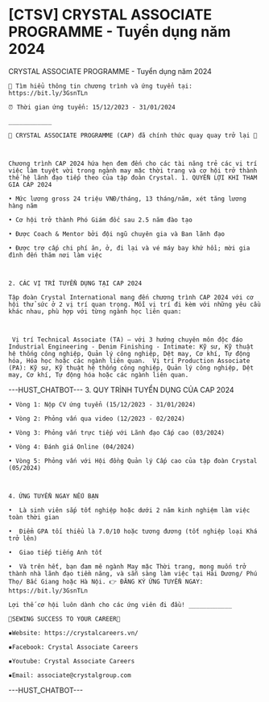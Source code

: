 # [CTSV] CRYSTAL ASSOCIATE PROGRAMME - Tuyển dụng năm 2024

CRYSTAL ASSOCIATE PROGRAMME - Tuyển dụng năm 2024 
        
	📌 Tìm hiểu thông tin chương trình và ứng tuyển tại: https://bit.ly/3GsnTLn

	⏰ Thời gian ứng tuyển: 15/12/2023 - 31/01/2024

	____________

	🌟 CRYSTAL ASSOCIATE PROGRAMME (CAP) đã chính thức quay quay trở lại 🌟

	 

	Chương trình CAP 2024 hứa hẹn đem đến cho các tài năng trẻ các vị trí việc làm tuyệt vời trong ngành may mặc thời trang và cơ hội trở thành thế hệ lãnh đạo tiếp theo của tập đoàn Crystal. 1. QUYỀN LỢI KHI THAM GIA CAP 2024

	• Mức lương gross 24 triệu VNĐ/tháng, 13 tháng/năm, xét tăng lương hàng năm

	• Cơ hội trở thành Phó Giám đốc sau 2.5 năm đào tạo

	• Được Coach & Mentor bởi đội ngũ chuyên gia và Ban lãnh đạo

	• Được trợ cấp chi phí ăn, ở, đi lại và vé máy bay khứ hồi; mời gia đình đến thăm nơi làm việc

	 

	2. CÁC VỊ TRÍ TUYỂN DỤNG TẠI CAP 2024

	Tập đoàn Crystal International mang đến chương trình CAP 2024 với cơ hội thử sức ở 2 vị trí quan trọng. Mỗi vị trí đi kèm với những yêu cầu khác nhau, phù hợp với từng ngành học liên quan:

	 

	 Vị trí Technical Associate (TA) – với 3 hướng chuyên môn độc đáo Industrial Engineering - Denim Finishing - Intimate: Kỹ sư, Kỹ thuật hệ thống công nghiệp, Quản lý công nghiệp, Dệt may, Cơ khí, Tự động hóa, Hóa học hoặc các ngành liên quan.  Vị trí Production Associate (PA): Kỹ sư, Kỹ thuật hệ thống công nghiệp, Quản lý công nghiệp, Dệt may, Cơ khí, Tự động hóa hoặc các ngành liên quan. 
 ---HUST_CHATBOT---
3. QUY TRÌNH TUYỂN DỤNG CỦA CAP 2024

	• Vòng 1: Nộp CV ứng tuyển (15/12/2023 - 31/01/2024)

	• Vòng 2: Phỏng vấn qua video (12/2023 - 02/2024)

	• Vòng 3: Phỏng vấn trực tiếp với Lãnh đạo Cấp cao (03/2024)

	• Vòng 4: Đánh giá Online (04/2024)

	• Vòng 5: Phỏng vấn với Hội đồng Quản lý Cấp cao của tập đoàn Crystal (05/2024)

	 

	4. ỨNG TUYỂN NGAY NẾU BẠN

	•  Là sinh viên sắp tốt nghiệp hoặc dưới 2 năm kinh nghiệm làm việc toàn thời gian

	•  Điểm GPA tối thiểu là 7.0/10 hoặc tương đương (tốt nghiệp loại Khá trở lên)

	•  Giao tiếp tiếng Anh tốt

	•  Và trên hết, bạn đam mê ngành May mặc Thời trang, mong muốn trở thành nhà lãnh đạo tiềm năng, và sẵn sàng làm việc tại Hải Dương/ Phú Thọ/ Bắc Giang hoặc Hà Nội. 👉 ĐĂNG KÝ ỨNG TUYỂN NGAY: https://bit.ly/3GsnTLn

	Lợi thế cơ hội luôn dành cho các ứng viên đi đầu! ____________

	📍SEWING SUCCESS TO YOUR CAREER📍

	▪️Website: https://crystalcareers.vn/

	▪️Facebook: Crystal Associate Careers

	▪️Youtube: Crystal Associate Careers

	▪️Email: associate@crystalgroup.com 
 ---HUST_CHATBOT---